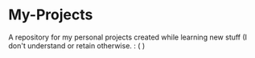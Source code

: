 # My-Projects
A repository for my personal projects created while learning new stuff (I don't understand or retain otherwise. : ( )
